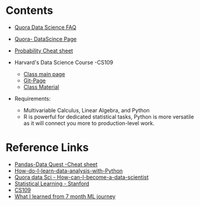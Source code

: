 # Contents
* [Quora Data Science FAQ](https://www.quora.com/topic/Data-Science/faq)
* [Quora- DataScince Page](https://www.quora.com/topic/Data-Science)
* [Probability Cheat sheet](http://www.wzchen.com/probability-cheatsheet/)

* Harvard's Data Science Course -CS109 
  - [Class main page](http://cs109.github.io/2015/)
  - [Git-Page](https://github.com/cs109/content)
  - [Class Material](http://cs109.github.io/2015/pages/videos.html)


* Requirements:
  - Multivariable Calculus, Linear Algebra, and Python
  - R is powerful for dedicated statistical tasks, 
	Python is more versatile as it will connect you more to production-level work.


# Reference Links

- [Pandas-Data Quest -Cheat sheet](https://www.dataquest.io/blog/pandas-cheat-sheet/)
- [How-do-I-learn-data-analysis-with-Python](https://www.quora.com/How-do-I-learn-data-analysis-with-Python)
- [Quora data Sci - How-can-I-become-a-data-scientist](https://www.quora.com/How-can-I-become-a-data-scientist-1/answers/4451343)
- [Statistical Learning - Stanford](https://lagunita.stanford.edu/courses/HumanitiesScience/StatLearning/Winter2014/about)
- [CS109](https://github.com/cs109/content)
- [What I learned from 7 month ML journey](https://towardsdatascience.com/what-i-learned-from-7-month-ml-journey-955b0c0ca66b)
